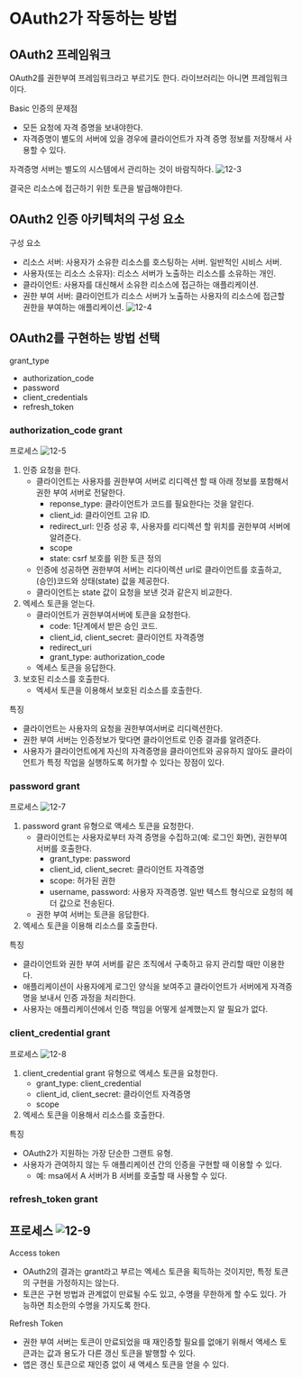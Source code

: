 # OAuth2가 작동하는 방법
## OAuth2 프레임워크
OAuth2를 권한부여 프레임워크라고 부르기도 한다. 라이브러리는 아니면 프레임워크이다. 

Basic 인증의 문제점
- 모든 요청에 자격 증명을 보내야한다. 
- 자격증명이 별도의 서버에 있을 경우에 클라이언트가 자격 증명 정보를 저장해서 사용할 수 있다. 

자격증명 서버는 별도의 시스템에서 관리하는 것이 바람직하다. 
![12-3](/Images/스프링시큐티리인액션/12-3.jpg)

결국은 리소스에 접근하기 위한 토큰을 발급해야한다. 

## OAuth2 인증 아키텍처의 구성 요소
구성 요소
- 리소스 서버: 사용자가 소유한 리소스를 호스팅하는 서버. 일반적인 시비스 서버.
- 사용자(또는 리소스 소유자): 리소스 서버가 노출하는 리소스를 소유하는 개인. 
- 클라이언트: 사용자를 대신해서 소유한 리소스에 접근하는 애플리케이션.
- 권한 부여 서버: 클라이언트가 리소스 서버가 노출하는 사용자의 리소스에 접근할 권한을 부여하는 애플리케이션.
![12-4](/Images/스프링시큐티리인액션/12-4.jpg)

## OAuth2를 구현하는 방법 선택
grant_type
- authorization_code
- password
- client_credentials
- refresh_token

### authorization_code grant
프로세스
![12-5](/Images/스프링시큐티리인액션/12-5.jpg)
1. 인증 요청을 한다.
   - 클라이언트는 사용자를 권한부여 서버로 리디렉션 할 때 아래 정보를 포함해서 권한 부여 서버로 전달한다.
      - reponse_type: 클라이언트가 코드를 필요한다는 것을 알린다.
      - client_id: 클라이언트 고유 ID.
      - redirect_url: 인증 성공 후, 사용자를 리디렉션 할 위치를 권한부여 서버에 알려준다. 
      - scope
      - state: csrf 보호를 위한 토큰 정의
   - 인증에 성공하면 권한부여 서버는 리다이렉션 url로 클라이언트를 호출하고, (승인)코드와 상태(state) 값을 제공한다. 
   - 클라이언트는 state 값이 요청을 보낸 것과 같은지 비교한다.
2. 엑세스 토큰을 얻는다. 
   - 클라이언트가 권한부여서버에 토큰을 요청한다.
      - code: 1단계에서 받은 승인 코드.
      - client_id, client_secret: 클라이언트 자격증명
      - redirect_uri
      - grant_type: authorization_code
   - 엑세스 토큰을 응답한다.
3. 보호된 리소스를 호출한다. 
   - 엑세서 토큰을 이용해서 보호된 리소스를 호출한다. 

특징
- 클라이언트는 사용자의 요청을 권한부여서버로 리디렉션한다. 
- 권한 부여 서버는 인증정보가 맞다면 클라이언트로 인증 결과를 알려준다.
- 사용자가 클라이언트에게 자신의 자격증명을 클라이언트와 공유하지 않아도 클라이언트가 특정 작업을 실행하도록 허가할 수 있다는 장점이 있다. 

### password grant
프로세스
![12-7](/Images/스프링시큐티리인액션/12-7.jpg)
1. password grant 유형으로 액세스 토큰을 요청한다. 
   - 클라이언트는 사용자로부터 자격 증명을 수집하고(예: 로그인 화면), 권한부여 서버를 호출한다. 
      - grant_type: password
      - client_id, client_secret: 클라이언트 자격증명
      - scope: 허가된 권한
      - username, password: 사용자 자격증명. 일반 텍스트 형식으로 요청의 헤더 값으로 전송된다. 
   - 권한 부여 서버는 토큰을 응답한다.
2. 엑세스 토큰을 이용해 리소스를 호출한다. 

특징
- 클라이언트와 권한 부여 서버를 같은 조직에서 구축하고 유지 관리할 때만 이용한다. 
- 애플리케이션이 사용자에게 로그인 양식을 보여주고 클라이언트가 서버에게 자격증명을 보내서 인증 과정을 처리한다. 
- 사용자는 애플리케이션에서 인증 책임을 어떻게 설계했는지 알 필요가 없다. 

### client_credential grant
프로세스
![12-8](/Images/스프링시큐티리인액션/12-8.jpg)
1. client_credential grant 유형으로 엑세스 토큰을 요청한다. 
   - grant_type: client_credential
   - client_id, client_secret: 클라이언트 자격증명
   - scope
2. 엑세스 토큰을 이용해서 리소스를 호출한다. 

특징
- OAuth2가 지원하는 가장 단순한 그랜트 유형.
- 사용자가 관여하지 않는 두 애플리케이션 간의 인증을 구현할 때 이용할 수 있다. 
   - 예: msa에서 A 서버가 B 서버를 호출할 때 사용할 수 있다.

### refresh_token grant
프로세스
![12-9](/Images/스프링시큐티리인액션/12-9.jpg)
- 

Access token
- OAuth2의 결과는 grant라고 부르는 엑세스 토큰을 획득하는 것이지만, 특정 토큰의 구현을 가정하지는 않는다. 
- 토큰은 구현 방법과 관계없이 만료될 수도 있고, 수명을 무한하게 할 수도 있다. 가능하면 최소한의 수명을 가지도록 한다. 

Refresh Token
- 권한 부여 서버는 토큰이 만료되었을 때 재인증할 필요를 없애기 위해서 액세스 토큰과는 값과 용도가 다른 갱신 토큰을 발행할 수 있다. 
- 앱은 갱신 토큰으로 재인증 없이 새 액세스 토큰을 얻을 수 있다. 